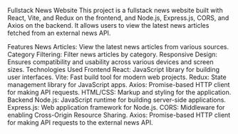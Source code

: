 Fullstack News Website
This project is a fullstack news website built with React, Vite, and Redux on the frontend, and Node.js, Express.js, CORS, and Axios on the backend. It allows users to view the latest news articles fetched from an external news API.

Features
News Articles: View the latest news articles from various sources.
Category Filtering: Filter news articles by category.
Responsive Design: Ensures compatibility and usability across various devices and screen sizes.
Technologies Used
Frontend
React: JavaScript library for building user interfaces.
Vite: Fast build tool for modern web projects.
Redux: State management library for JavaScript apps.
Axios: Promise-based HTTP client for making API requests.
HTML/CSS: Markup and styling for the application.
Backend
Node.js: JavaScript runtime for building server-side applications.
Express.js: Web application framework for Node.js.
CORS: Middleware for enabling Cross-Origin Resource Sharing.
Axios: Promise-based HTTP client for making API requests to the external news API.

